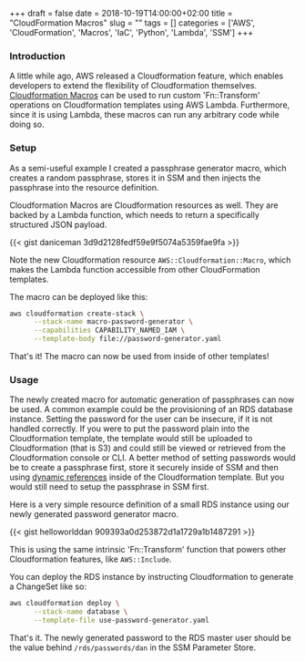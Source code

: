+++
draft = false
date = 2018-10-19T14:00:00+02:00
title = "CloudFormation Macros"
slug = "" 
tags = []
categories = ['AWS', 'CloudFormation', 'Macros', 'IaC', 'Python', 'Lambda', 'SSM']
+++

### Introduction

A little while ago, AWS released a Cloudformation feature, which enables
developers to extend the flexibility of Cloudformation themselves.
[Cloudformation
Macros](https://docs.aws.amazon.com/AWSCloudFormation/latest/UserGuide/template-macros.html)
can be used to run custom 'Fn::Transform' operations on Cloudformation
templates using AWS Lambda. Furthermore, since it is using Lambda, these macros
can run any arbitrary code while doing so.

### Setup

As a semi-useful example I created a passphrase generator macro, which creates
a random passphrase, stores it in SSM and then injects the passphrase into the
resource definition.

Cloudformation Macros are Cloudformation resources as well. They are backed by
a Lambda function, which needs to return a specifically structured JSON
payload.

{{< gist daniceman 3d9d2128fedf59e9f5074a5359fae9fa >}}

Note the new Cloudformation resource `AWS::Cloudformation::Macro`, which makes
the Lambda function accessible from other CloudFormation templates.

The macro can be deployed like this:

```bash
aws cloudformation create-stack \
      --stack-name macro-password-generator \
      --capabilities CAPABILITY_NAMED_IAM \
      --template-body file://password-generator.yaml
```

That's it! The macro can now be used from inside of other templates!

### Usage

The newly created macro for automatic generation of passphrases can now be
used. A common example could be the provisioning of an RDS database instance.
Setting the password for the user can be insecure, if it is not handled
correctly. If you were to put the password plain into the Cloudformation
template, the template would still be uploaded to Cloudformation (that is S3)
and could still be viewed or retrieved from the Cloudformation console or
CLI. A better method of setting passwords would be to create a passphrase
first, store it securely inside of SSM and then using [dynamic
references](https://docs.aws.amazon.com/AWSCloudFormation/latest/UserGuide/dynamic-references.html)
inside of the Cloudformation template. But you would still need to setup the
passphrase in SSM first.

Here is a very simple resource definition of a small RDS instance using our
newly generated password generator macro.

{{< gist helloworlddan 909393a0d253872d1a1729a1b1487291 >}}

This is using the same intrinsic 'Fn::Transform' function that powers other
Cloudformation features, like `AWS::Include`.

You can deploy the RDS instance by instructing Cloudformation to generate a
ChangeSet like so:

```bash
aws cloudformation deploy \
      --stack-name database \
      --template-file use-password-generator.yaml
```

That's it. The newly generated password to the RDS master user should be the
value behind `/rds/passwords/dan` in the SSM Parameter Store.
